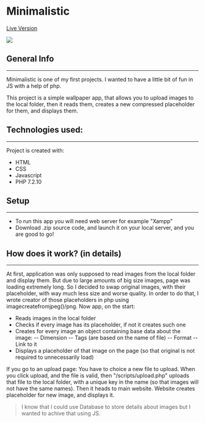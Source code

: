 # Minimalistic

[Live Version](http://bwladyka.com/attachments/minimalistic/index.php)

![](presentation.gif)

## General Info

---

Minimalistic is one of my first projects. I wanted to have a little bit of fun in JS with a help of php.

This project is a simple wallpaper app, that allows you to upload images to the local folder, then it reads them, creates a new compressed placeholder for them, and displays them.

## Technologies used:

---

Project is created with:

- HTML
- CSS
- Javascript
- PHP 7.2.10

## Setup

---

- To run this app you will need web server for example "Xampp"
- Download .zip source code, and launch it on your local server, and you are good to go!

## How does it work? (in details)

---

At first, application was only supposed to read images from the local folder and display them. But due to large amounts of big size images, page was loading extremely long. So I decided to swap original images, with their placeholder, with way much less size and worse quality. In order to do that, I wrote creator of those placeholders in php using imagecreatefromjpeg()/png. Now app, on the start:

- Reads images in the local folder
- Checks if every image has its placeholder, if not it creates such one
- Creates for every image an object containing base data about the image:
  -- Dimension
  -- Tags (are based on the name of file)
  -- Format
  -- Link to it
- Displays a placeholder of that image on the page (so that original is not required to unnecessarily load)

If you go to an upload page:
You have to choice a new file to upload. When you click upload, and the file is valid, then "/scripts/upload.php" uploads that file to the local folder, with a unique key in the name (so that images will not have the same names). Then it heads to main website. Website creates placeholder for new image, and displays it.

> I know that I could use Database to store details about images but I wanted to achive that using JS.
